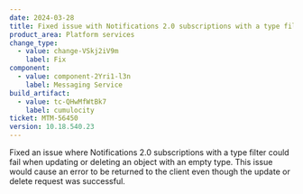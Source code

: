 ```yaml
---
date: 2024-03-28
title: Fixed issue with Notifications 2.0 subscriptions with a type filter
product_area: Platform services
change_type:
  - value: change-VSkj2iV9m
    label: Fix
component:
  - value: component-2Yri1-l3n
    label: Messaging Service
build_artifact:
  - value: tc-QHwMfWtBk7
    label: cumulocity
ticket: MTM-56450
version: 10.18.540.23
---
```

Fixed an issue where Notifications 2.0 subscriptions with a type filter could fail when updating or deleting an object with an empty type. This issue would cause an error to be returned to the client even though the update or delete request was successful.
